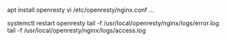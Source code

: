 apt install openresty
vi /etc/openresty/nginx.conf
...

systemctl restart openresty
tail -f /usr/local/openresty/nginx/logs/error.log
tail -f /usr/local/openresty/nginx/logs/access.log